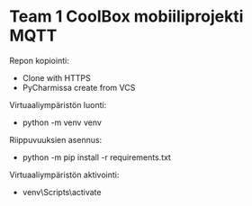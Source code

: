 # Team 1 CoolBox mobiiliprojekti MQTT
Repon kopiointi:
- Clone with HTTPS
- PyCharmissa create from VCS

Virtuaaliympäristön luonti:
- python -m venv venv

Riippuvuuksien asennus:
- python -m pip install -r requirements.txt

Virtuaaliympäristön aktivointi:
- venv\Scripts\activate